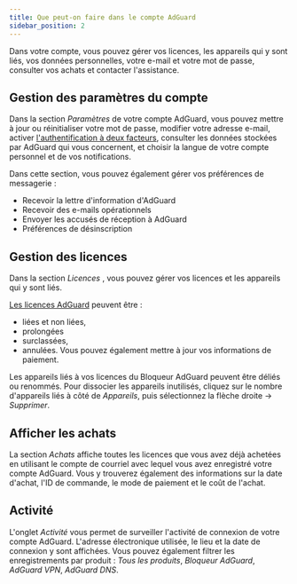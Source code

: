 ```yaml
---
title: Que peut-on faire dans le compte AdGuard
sidebar_position: 2
---
```


Dans votre compte, vous pouvez gérer vos licences, les appareils qui y sont liés, vos données personnelles, votre e-mail et votre mot de passe, consulter vos achats et contacter l'assistance.

## Gestion des paramètres du compte

Dans la section *Paramètres* de votre compte AdGuard, vous pouvez mettre à jour ou réinitialiser votre mot de passe, modifier votre adresse e-mail, activer [l'authentification à deux facteurs](../2fa), consulter les données stockées par AdGuard qui vous concernent, et choisir la langue de votre compte personnel et de vos notifications.

Dans cette section, vous pouvez également gérer vos préférences de messagerie :

- Recevoir la lettre d'information d'AdGuard
- Recevoir des e-mails opérationnels
- Envoyer les accusés de réception à AdGuard
- Préférences de désinscription

## Gestion des licences

Dans la section *Licences* , vous pouvez gérer vos licences et les appareils qui y sont liés.

[Les licences AdGuard](../../license/what-is) peuvent être :

- liées et non liées,
- prolongées
- surclassées,
- annulées. Vous pouvez également mettre à jour vos informations de paiement.

Les appareils liés à vos licences du Bloqueur AdGuard peuvent être déliés ou renommés. Pour dissocier les appareils inutilisés, cliquez sur le nombre d'appareils liés à côté de *Appareils*, puis sélectionnez la flèche droite → *Supprimer*.

## Afficher les achats

La section *Achats* affiche toutes les licences que vous avez déjà achetées en utilisant le compte de courriel avec lequel vous avez enregistré votre compte AdGuard. Vous y trouverez également des informations sur la date d'achat, l'ID de commande, le mode de paiement et le coût de l'achat.

## Activité

L'onglet *Activité* vous permet de surveiller l'activité de connexion de votre compte AdGuard. L'adresse électronique utilisée, le lieu et la date de connexion y sont affichées. Vous pouvez également filtrer les enregistrements par produit : *Tous les produits*, *Bloqueur AdGuard*, *AdGuard VPN*, *AdGuard DNS*.
